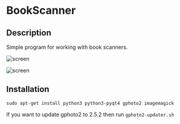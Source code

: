 # BookScanner

## Description

Simple program for working with book scanners.

![screen](https://raw.github.com/speranskydanil/book_scanner/master/atiz.jpg)

![screen](https://raw.github.com/speranskydanil/book_scanner/master/screenshot.jpg)

## Installation

    sudo apt-get install python3 python3-pyqt4 gphoto2 imagemagick

If you want to update gphoto2 to 2.5.2 then run `gphoto2-updater.sh`

